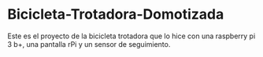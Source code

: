 # Bicicleta-Trotadora-Domotizada
Este es el proyecto de la bicicleta trotadora que lo hice con una raspberry pi 3 b+, una pantalla rPi y un sensor de seguimiento.
